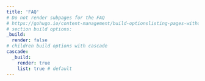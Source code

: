 ```yaml
---
title: 'FAQ'
# Do not render subpages for the FAQ
# https://gohugo.io/content-management/build-optionslisting-pages-without-publishing-them
# section build options:
_build:
  render: false
# children build options with cascade
cascade:
  _build:
    render: true
    list: true # default
---
```


